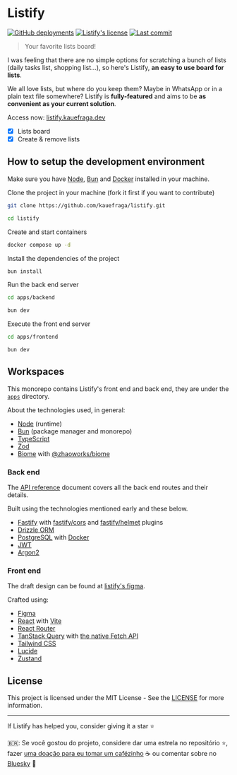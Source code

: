 # Listify

[![GitHub deployments](https://img.shields.io/github/deployments/kauefraga/listify/production?logo=vercel&label=build)](https://listify.kauefraga.dev/)
[![Listify's license](https://img.shields.io/github/license/kauefraga/listify)](https://github.com/kauefraga/listify/blob/main/LICENSE)
[![Last commit](https://img.shields.io/github/last-commit/kauefraga/listify/main)](https://github.com/kauefraga/listify)

> Your favorite lists board!

I was feeling that there are no simple options for scratching a bunch of lists (daily tasks list, shopping list...), so here's Listify, **an easy to use board for lists**.

We all love lists, but where do you keep them? Maybe in WhatsApp or in a plain text file somewhere? Listify is **fully-featured** and aims to be **as convenient as your current solution**.

Access now: [listify.kauefraga.dev](https://listify.kauefraga.dev/)

- [x] Lists board
- [x] Create & remove lists

## How to setup the development environment

Make sure you have [Node](https://nodejs.org/en), [Bun](https://bun.sh/) and [Docker](https://www.docker.com/) installed in your machine.

Clone the project in your machine (fork it first if you want to contribute)

```sh
git clone https://github.com/kauefraga/listify.git

cd listify
```

Create and start containers

```sh
docker compose up -d
```

Install the dependencies of the project

```sh
bun install
```

Run the back end server

```sh
cd apps/backend

bun dev
```

Execute the front end server

```sh
cd apps/frontend

bun dev
```

## Workspaces

This monorepo contains Listify's front end and back end, they are under the [`apps`](apps/) directory.

About the technologies used, in general:

- [Node](https://nodejs.org/en) (runtime)
- [Bun](https://bun.sh/) (package manager and monorepo)
- [TypeScript](https://www.typescriptlang.org/)
- [Zod](https://zod.dev/)
- [Biome](https://biomejs.dev/) with [@zhaoworks/biome](https://www.npmjs.com/package/@zhaoworks/biome)

### Back end

The [API reference](API.md) document covers all the back end routes and their details.

Built using the technologies mentioned early and these below.

- [Fastify](https://fastify.dev/) with [fastify/cors](https://www.npmjs.com/package/@fastify/cors) and [fastify/helmet](https://www.npmjs.com/package/@fastify/helmet) plugins
- [Drizzle ORM](https://orm.drizzle.team/)
- [PostgreSQL](https://www.postgresql.org/) with [Docker](https://www.docker.com/)
- [JWT](https://jwt.io/)
- [Argon2](https://www.npmjs.com/package/argon2)

### Front end

The draft design can be found at [listify's figma](https://www.figma.com/design/RDbnqN7yUQLA6koqzneQ12/Listify?node-id=0-1&t=IkQlP2LI8cUCQKT4-1).

Crafted using:

- [Figma](https://www.figma.com/)
- [React](https://react.dev/) with [Vite](https://vite.dev/)
- [React Router](https://reactrouter.com)
- [TanStack Query](https://tanstack.com/query/v4) with [the native Fetch API](https://developer.mozilla.org/en-US/docs/Web/API/Fetch_API)
- [Tailwind CSS](https://tailwindcss.com/)
- [Lucide](https://lucide.dev/)
- [Zustand](https://www.npmjs.com/package/zustand)

## License

This project is licensed under the MIT License - See the [LICENSE](https://github.com/kauefraga/listify/blob/main/LICENSE) for more information.

---

If Listify has helped you, consider giving it a star ⭐

🇧🇷: Se você gostou do projeto, considere dar uma estrela no repositório ⭐, fazer [uma doação para eu tomar um cafézinho](https://www.pixme.bio/kauefraga) ☕ ou comentar sobre no [Bluesky](https://bsky.app/) 💙
